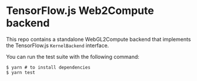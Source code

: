 # TensorFlow.js Web2Compute backend

This repo contains a standalone WebGL2Compute backend that implements the TensorFlow.js `KernelBackend` interface.

You can run the test suite with the following command:

    $ yarn # to install dependencies
    $ yarn test

